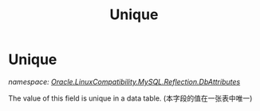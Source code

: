 ﻿---
title: Unique
---

# Unique
_namespace: [Oracle.LinuxCompatibility.MySQL.Reflection.DbAttributes](N-Oracle.LinuxCompatibility.MySQL.Reflection.DbAttributes.html)_

The value of this field is unique in a data table.
 (本字段的值在一张表中唯一)




